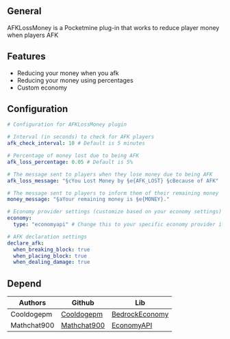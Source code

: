 ## General
AFKLossMoney is a Pocketmine plug-in that works to reduce player money when players AFK

## Features
- Reducing your money when you afk
- Reducing your money using percentages
- Custom economy
  
## Configuration
```yaml
# Configuration for AFKLossMoney plugin

# Interval (in seconds) to check for AFK players
afk_check_interval: 10 # Default is 5 minutes

# Percentage of money lost due to being AFK
afk_loss_percentage: 0.05 # Default is 5%

# The message sent to players when they lose money due to being AFK
afk_loss_message: "§cYou Lost Money by §e{AFK_LOST} §cBecause of AFK"

# The message sent to players to inform them of their remaining money
money_message: "§aYour remaining money is §e{MONEY}."

# Economy provider settings (customize based on your economy settings)
economy:
  type: "economyapi" # Change this to your specific economy provider if needed (bedrockeconomy/economyapi)

# AFK declaration settings
declare_afk:
  when_breaking_block: true
  when_placing_block: true
  when_dealing_damage: true
```

## Depend
| Authors | Github | Lib |
|---------|--------|-----|
| Cooldogepm | [Cooldogepm](https://github.com/cooldogepm) | [BedrockEconomy](https://github.com/cooldogepm/BedrockEconomy) |
| Mathchat900 | [Mathchat900](https://github.com/mathchat900) | [EconomyAPI](https://github.com/mathchat900/EconomyAPI-PM5) |
